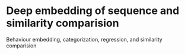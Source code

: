 # Deep embedding of sequence and similarity comparision

Behaviour embedding, categorization, regression, and similarity comparision
